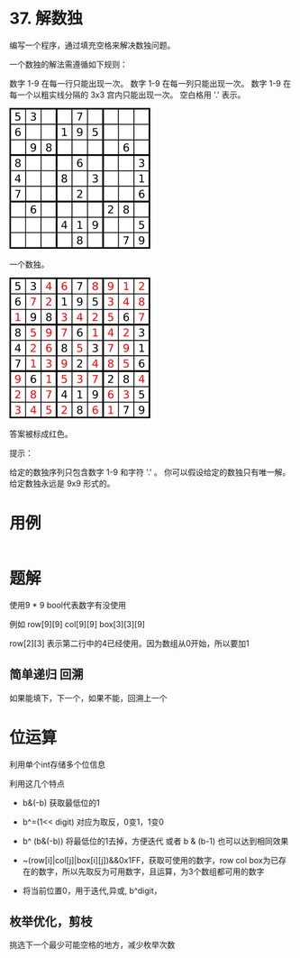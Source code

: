 # 37. 解数独
编写一个程序，通过填充空格来解决数独问题。

一个数独的解法需遵循如下规则：

数字 1-9 在每一行只能出现一次。
数字 1-9 在每一列只能出现一次。
数字 1-9 在每一个以粗实线分隔的 3x3 宫内只能出现一次。
空白格用 '.' 表示。

![](./q37_1.png)

一个数独。

![](./q37_2.png)

答案被标成红色。

提示：

给定的数独序列只包含数字 1-9 和字符 '.' 。
你可以假设给定的数独只有唯一解。
给定数独永远是 9x9 形式的。


# 用例
```

```

# 题解

使用9 * 9 bool代表数字有没使用

例如
row[9][9]
col[9][9]
box[3][3][9]

row[2][3] 表示第二行中的4已经使用。因为数组从0开始，所以要加1

## 简单递归 回溯

如果能填下，下一个，如果不能，回溯上一个

# 位运算

利用单个int存储多个位信息

利用这几个特点

- b&(-b) 获取最低位的1

- b^=(1<< digit) 对应为取反，0变1，1变0

- b^ (b&(-b)) 将最低位的1去掉，方便迭代 或者 b & (b-1) 也可以达到相同效果
- ~(row[i]|col[j]|box[i][j])&&0x1FF，获取可使用的数字，row col box为已存在的数字，所以先取反为可用数字，且运算，为3个数组都可用的数字

- 将当前位置0，用于迭代,异或, b^digit，


## 枚举优化，剪枝

挑选下一个最少可能空格的地方，减少枚举次数


